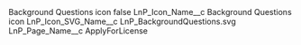 <?xml version="1.0" encoding="UTF-8"?>
<CustomMetadata xmlns="http://soap.sforce.com/2006/04/metadata" xmlns:xsi="http://www.w3.org/2001/XMLSchema-instance" xmlns:xsd="http://www.w3.org/2001/XMLSchema">
    <label>Background Questions icon</label>
    <protected>false</protected>
    <values>
        <field>LnP_Icon_Name__c</field>
        <value xsi:type="xsd:string">Background Questions icon</value>
    </values>
    <values>
        <field>LnP_Icon_SVG_Name__c</field>
        <value xsi:type="xsd:string">LnP_BackgroundQuestions.svg</value>
    </values>
    <values>
        <field>LnP_Page_Name__c</field>
        <value xsi:type="xsd:string">ApplyForLicense</value>
    </values>
</CustomMetadata>

